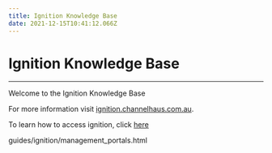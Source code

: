 ```yaml
---
title: Ignition Knowledge Base
date: 2021-12-15T10:41:12.066Z
---
```

# **Ignition Knowledge Base**

- - -

Welcome to the Ignition Knowledge Base


For more information visit [ignition.channelhaus.com.au](https://ignition.channelhaus.com.au).

To learn how to access ignition, click [here](https://kb.channelhaus.com.au/guides/ignition/management_portals.html)

guides/ignition/management_portals.html